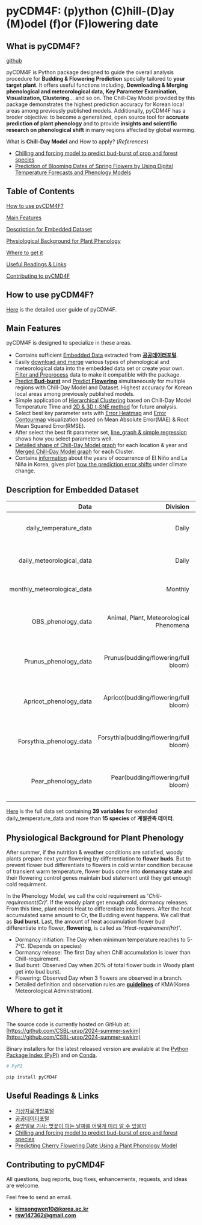 # pyCDM4F: (p)ython (C)hill-(D)ay (M)odel (f)or (F)lowering date

## What is pyCDM4F?

[github](https://github.com/CSBL-urap/2024-summer-swkim)

pyCDM4F is Python package designed to guide the overall analysis procedure for **Budding & Flowering Prediction** specially tailored to **your target plant**. It offers useful functions including, **Downloading & Merging phenological and meteorological data, Key Parameter Examination, Visualization, Clustering**... and so on. The Chill-Day Model provided by this package demonstrates the highest prediction accuracy for Korean local areas among previously published models. Additionally, pyCDM4F has a broder objective: to become a generalized, open source tool for **accruate prediction of plant phenology** and to provide **insights and scientific research on phenological shift** in many regions affected by global warming.


What is **Chill-Day Model** and How to apply? (*References*)
- [Chilling and forcing model to predict bud-burst of crop and forest species](https://www.sciencedirect.com/science/article/pii/S0168192304000632)
- [Prediction of Blooming Dates of Spring Flowers by Using Digital Temperature Forecasts and Phenology Models](https://www.researchgate.net/publication/263399406_Prediction_of_Blooming_Dates_of_Spring_Flowers_by_Using_Digital_Temperature_Forecasts_and_Phenology_Models)


## Table of Contents

[How to use pyCDM4F?]()

[Main Features]()

[Description for Embedded Dataset]()

[Physiological Background for Plant Phenology]()

[Where to get it]()

[Useful Readings \& Links]()

[Contributing to pyCMD4F]()


## How to use pyCDM4F?

[Here](https://wikidocs.net/book/17034) is the detailed user guide of pyCDM4F.


## Main Features

pyCDM4F is designed to specialize in these areas.
- Contains sufficient [Embedded Data](https://wikidocs.net/272157) extracted from [**공공데이터포털**](https://www.data.go.kr/). 
- Easily [download and merge](https://wikidocs.net/272158) various types of phenological and meteorological data into the embedded data set or create your own. [Filter and Preprocess](https://wikidocs.net/272259) data to make it compatible with the package.
- [Predict **Bud-burst**](https://wikidocs.net/272309) and [Predict **Flowering**](https://wikidocs.net/272326) simultaneously for multiple regions with Chill-Day Model and Dataset. Highest accuracy for Korean local areas among previously published models.
- Simple application of [Hierarchical Clustering](https://wikidocs.net/272554) based on Chill-Day Model Temperature Time and [2D & 3D t-SNE method](https://wikidocs.net/272554#details-of-tsne_visualization) for future analysis.
- Select best key parameter sets with [Error Heatmap](https://wikidocs.net/272326#details-of-flowering_error_heatmap) and [Error Contourmap](https://wikidocs.net/272326#details-of-flowering_error_contourmap) visualization based on Mean Absolute Error(MAE) & Root Mean Squared Error(RMSE).
- After select the best fit parameter set, [line_graph & simple regression](https://wikidocs.net/272553#actual-shape-of-chill-day-model-graph) shows how you select parameters well.
- [Detailed shape of Chill-Day Model graph](https://wikidocs.net/272553#detailed-shape-of-chill-day-model) for each location & year and [Merged Chill-Day Model graph](https://wikidocs.net/272750#details-of-chillday_graph_merged) for each Cluster. 
- Contains [information](https://wikidocs.net/272757) about the years of occurrence of El Niño and La Niña in Korea, gives plot [how the prediction error shifts](https://wikidocs.net/272750#prediction-error-shift-under-climate-change) under climate change. 



## Description for Embedded Dataset

| Data | Division | Description | Period | Reference |
|----:|----:|----:|----:|-----:|
|daily_temperature_data|Daily|95 locations & 8 variables|1907-2025 (Maximum)|[Public Data Portal in Korea](https://www.data.go.kr/data/15043648/fileData.do)|
|daily_meteorological_data|Daily|95 locations & 39 variables|1907-2025 (Maximum)|[Public Data Portal in Korea](https://www.data.go.kr/data/15043648/fileData.do)|
|monthly_meteorological_data|Monthly|95 locations & 31 variables| 1907-2025 (Maximum)| [KMA](https://www.data.go.kr/data/15043648/fileData.do)|
|OBS_phenology_data|Animal, Plant, Meteorological Phenomena|Main Target Prunus(Budding date/Flowering date/Full Bloom date)| 1973-2025 (Observed Once A Year)| [KMA](https://data.kma.go.kr/data/seasonObs/seasonObsDataList.do?pgmNo=648)|
|Prunus_phenology_data|Prunus(budding/flowering/full bloom)|Extracted from OBS_phenology_data| 1973-2025 (Observed Once A Year)| [KMA](https://data.kma.go.kr/data/seasonObs/seasonObsDataList.do?pgmNo=648)|
|Apricot_phenology_data|Apricot(budding/flowering/full bloom)|Extracted from OBS_phenology_data| 1973-2025 (Observed Once A Year)| [KMA](https://data.kma.go.kr/data/seasonObs/seasonObsDataList.do?pgmNo=648)|
|Forsythia_phenology_data|Forsythia(budding/flowering/full bloom)|Extracted from OBS_phenology_data| 1973-2025 (Observed Once A Year)| [KMA](https://data.kma.go.kr/data/seasonObs/seasonObsDataList.do?pgmNo=648)|
|Pear_phenology_data|Pear(budding/flowering/full bloom)|Extracted from OBS_phenology_data| 1973-2025 (Observed Once A Year)| [KMA](https://data.kma.go.kr/data/seasonObs/seasonObsDataList.do?pgmNo=648)|
[Here]() is the full data set containing **39 variables** for extended daily_temperature_data and more than **15 species** of **계절관측 데이터**.



## Physiological Background for Plant Phenology

After summer, if the nutrition & weather conditions are satisfied, woody plants prepare next year flowering by differentiation to **flower buds**. But to prevent flower bud differentiate to flowers in cold winter condition because of transient warm temperature, flower buds come into **dormancy state** and their flowering control genes maintain bud statement until they get enough cold requirment. 

In the Phenology Model, we call the cold requirement as '*Chill-requirement(Cr)*'. If the woody plant get enough cold, dormancy releases. From this time, plant needs Heat to differentiate into flowers. After the heat accumulated same amount to Cr, the Budding event happens. We call that as **Bud burst**. Last, the amount of heat accumulation flower bud differentiate into flower, **flowering**, is called as '*Heat-requirement(Hr)*'.

- Dormancy initiation: The Day when minimum temperature reaches to 5-7℃. (Depends on species)
- Dormancy release: The first Day when Chill accumulation is lower than Chill-requirement. 
- Bud burst: Observed Day when 20% of total flower buds in Woody plant get into bud burst.
- Flowering: Observed Day when 3 flowers are observed in a branch. 
- Detailed definition and observation rules are [**guidelines**](https://data.kma.go.kr/data/publication/publicationGlList.do) of KMA(Korea Meteorological Administration).


## Where to get it

The source code is currently hosted on GitHub at:
[https://github.com/CSBL-urap/2024-summer-swkim](https://github.com/CSBL-urap/2024-summer-swkim)

Binary installers for the latest released version are available at the [Python Package Index (PyPI)]() and on [Conda]().

```python
# PyPI

pip install pyCMD4F
```


## Useful Readings & Links

- [기상자료개방포털](https://data.kma.go.kr/)
- [공공데이터포털](https://www.data.go.kr/)
- [중앙일보 기사: 벚꽃이 피는 날짜를 어떻게 미리 알 수 있을까](https://www.joongang.co.kr/article/23433131)
- [Chilling and forcing model to predict bud-burst of crop and forest species](https://www.sciencedirect.com/science/article/abs/pii/S0168192304000632)
- [Predicting Cherry Flowering Date Using a Plant Phonology Model](https://www.researchgate.net/publication/263643081_Predicting_Cherry_Flowering_Date_Using_a_Plant_Phonology_Model)



## Contributing to pyCMD4F

All questions, bug reports, bug fixes, enhancements, requests, and ideas are welcome.

Feel free to send an email. 
- **kimsongwon10@korea.ac.kr**
- **rsw147362@gmail.com**


